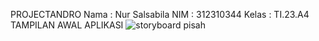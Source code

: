 PROJECTANDRO
  Nama    : Nur Salsabila
  NIM     : 312310344
  Kelas   : TI.23.A4
  TAMPILAN AWAL APLIKASI
![storyboard pisah](https://github.com/user-attachments/assets/ac98867b-6392-4c3a-a54c-51ed0cdd628b)
